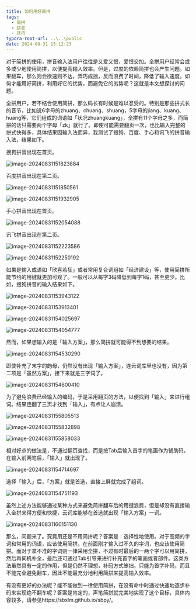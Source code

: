 ```yaml
---
title: 如何用好简拼
tags:
  - 简拼
  - 拼音
  - 技巧
typora-root-url: ..\..\public
date: 2024-08-31 15:12:23
---
```


对于简拼的使用，拼音输入法用户往往是又爱又恨，爱恨交加。全拼用户经常会或多或少地使用简拼，以便提高输入效率。但是，过度的依赖简拼也会产生问题。如果翻车，那么则会欲速则不达，弄巧成拙，反而浪费了时间，降低了输入速度。如何才能用好简拼，利用好它的优势，而避免它的劣势呢？这就是本文想探讨的问题。

全拼用户，若不结合使用简拼，那么码长有时候是难以忍受的。特别是那些拼式长的音节，比如说6字母的zhuang、chuang、shuang，5字母的jiang、kuang、huang等，它们组成的词语如「状况zhuangkuang」，全拼有11个字母之多，而简拼的话只需要两个字母「zk」就行了。即使可能需要翻页一次，也比输入完整的拼式快得多，具体结果因输入法而异，我测试了搜狗、百度、手心和讯飞的拼音输入法，结果如下。

搜狗拼音出现在首页。

![image-20240831151823884](/../home/public/images/image-20240831151823884.png)

百度拼音出现在第二页。

![image-20240831151850561](/../home/public/images/image-20240831151850561.png)

![image-20240831151932905](/../home/public/images/image-20240831151932905.png)

手心拼音出现在首页。

![image-20240831152054088](/../home/public/images/image-20240831152054088.png)

讯飞拼音出现在第二页。

![image-20240831152223586](/../home/public/images/image-20240831152223586.png)

![image-20240831152250192](/../home/public/images/image-20240831152250192.png)

如果是输入成语如「欣喜若狂」或者常用复合词组如「经济建设」等，使用简拼所能节约的用键就更加可观了。一般可以从每字3码降低到每字1码，甚至更少。比如，搜狗拼音的输入结果如下。

![image-20240831153943122](/../home/public/images/image-20240831153943122.png)

![image-20240831153913401](/../home/public/images/image-20240831153913401.png)

![image-20240831154025697](/../home/public/images/image-20240831154025697.png)

![image-20240831154054777](/../home/public/images/image-20240831154054777.png)

然而，如果想输入的是「输入方案」，那么简拼就可能得不到想要的结果。

![image-20240831154530290](/../home/public/images/image-20240831154530290.png)

即使补充了末字的韵母，仍然没有出现「输入方案」，连云词库里也没有，因为第二项是「虽然方案」，接下来就是三字词了。

![image-20240831154600410](/../home/public/images/image-20240831154600410.png)

为了避免浪费已经输入的编码，于是采用翻页的方法，以便找到「输入」来进行组词。结果连翻了三页才找到「输入」，有点让人崩溃。

![image-20240831155805513](/../home/public/images/image-20240831155805513.png)

![image-20240831155832898](/../home/public/images/image-20240831155832898.png)

![image-20240831155858033](/../home/public/images/image-20240831155858033.png)

相对好点的做法是，不通过翻页查找，而是按Tab后输入首字的笔画作为辅助码。在输入前两笔后，「输入」就出现了。

![image-20240831154714697](/../home/public/images/image-20240831154714697.png)

选择「输入」后，「方案」就是首选，直接上屏就完成了组词。

![image-20240831154751193](/../home/public/images/image-20240831154751193.png)

虽然上述方法能够通过某种方式来避免简拼翻车后的用键浪费，但是却没有直接输入全拼来得方便和快捷，云词库能够在首选就出现「输入方案」一词。

![image-20240831160151130](/../home/public/images/image-20240831160151130.png)

那么，问题来了。究竟用还是不用简拼呢？答案是：选择性地使用。对于高频的字词和常用的词语，应该使用简拼。在前面刚才输入过不久的字词，也应该使用简拼。而对于拿不准的字词则一律采用全拼，不过有时最后的一两个字可以用简拼，然后再伺机补全，最后还可通过Tab引导来进行补充首字的笔画或者部件。这类方法虽然具有一定的作用，但是仍然不理想，补码方式笨拙，只能为首字补码，而且不能完全避免翻车，因此不能最充分地利用简拼来提高输入效率。

有没有更好的办法呢？能不能做到一律使用简拼，在没有命中时通过快速地逐步补码来实现绝不翻车呢？答案是肯定的，声笔简拼就完美地实现了这个目标，具体内容较多，请参见https://sbxlm.github.io/sbpy/。